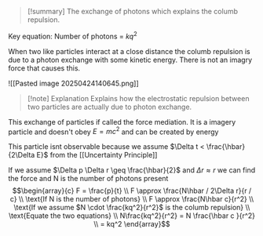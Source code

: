 >[!summary]
The exchange of photons which explains the columb repulsion. 
>
Key equation:
Number of photons = $kq^2$


When two like particles interact at a close distance the columb repulsion is due to a photon exchange with some kinetic energy. There is not an imagry force that causes this.

![[Pasted image 20250424140645.png]]
>[!note] Explanation
Explains how the electrostatic repulsion between two particles are actually due to photon exchange.

This exchange of particles if called the force mediation.
It is a imagery particle and doesn't obey $E = mc^2$ and can be created by energy

This particle isnt observable because we assume $\Delta t < \frac{\hbar}{2\Delta E}$ from the [[Uncertainty Principle]]

If we assume $\Delta p \Delta r \geq \frac{\hbar}{2}$ and $\Delta r \approx r$ we can find the force and N is the number of photons present
$$\begin{array}{c}
F = \frac{p}{t} \\ 
F \approx \frac{N\hbar / 2\Delta r}{r / c} \\ \text{If N is the number of photons} \\
F \approx \frac{N\hbar c}{r^2}  \\ 
\text{If we assume $N \cdot \frac{kq^2}{r^2}$ is the columb repulsion} \\
\text{Equate the two equations} \\ 
N\frac{kq^2}{r^2} = N \frac{\hbar c }{r^2} \\ 
= kq^2
\end{array}$$
